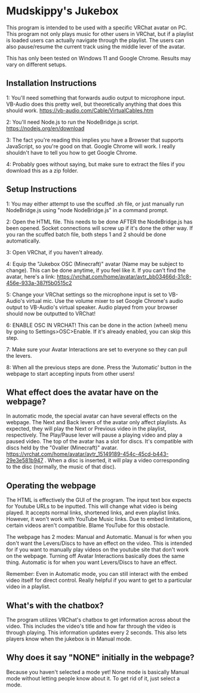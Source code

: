 # Mudskippy's Jukebox

This program is intended to be used with a specific VRChat avatar on PC. This program not only plays music for other users in VRChat, but if a playlist is loaded users can actually navigate through the playlist. The users can also pause/resume the current track using the middle lever of the avatar.

This has only been tested on Windows 11 and Google Chrome. Results may vary on different setups.

## Installation Instructions
1: You'll need something that forwards audio output to microphone input. VB-Audio does this pretty well, but theoretically anything that does this should work. https://vb-audio.com/Cable/VirtualCables.htm

2: You'll need Node.js to run the NodeBridge.js script. https://nodejs.org/en/download

3: The fact you're reading this implies you have a Browser that supports JavaScript, so you're good on that. Google Chrome will work. I really shouldn't have to tell you how to get Google Chrome.

4: Probably goes without saying, but make sure to extract the files if you download this as a zip folder.

## Setup Instructions
1: You may either attempt to use the scuffed .sh file, or just manually run NodeBridge.js using "node NodeBridge.js" in a command prompt.

2: Open the HTML file. This needs to be done AFTER the NodeBridge.js has been opened. Socket connections will screw up if it's done the other way. If you ran the scuffed batch file, both steps 1 and 2 should be done automatically.

3: Open VRChat, if you haven't already.

4: Equip the "Jukebox OSC (Minecraft)" avatar (Name may be subject to change). This can be done anytime, if you feel like it. If you can't find the avatar, here's a link: https://vrchat.com/home/avatar/avtr_bb03466d-31c8-456e-933a-387f5b0515c2

5: Change your VRChat settings so the microphone input is set to VB-Audio's virtual mic. Use the volume mixer to set Google Chrome's audio output to VB-Audio's virtual speaker. Audio played from your browser should now be outputted to VRChat!

6: ENABLE OSC IN VRCHAT! This can be done in the action (wheel) menu by going to Settings>OSC>Enable. If it's already enabled, you can skip this step.

7: Make sure your Avatar Interactions are set to everyone so they can pull the levers.

8: When all the previous steps are done. Press the 'Automatic' button in the webpage to start accepting inputs from other users!

## What effect does the avatar have on the webpage?
In automatic mode, the special avatar can have several effects on the webpage. The Next and Back levers of the avatar only affect playlists. As expected, they will play the Next or Previous video in the playlist, respectively. The Play/Pause lever will pause a playing video and play a paused video. The top of the avatar has a slot for discs. It's compatible with discs held by the "0valler (Minecraft)" avatar. https://vrchat.com/home/avatar/avtr_15149189-454c-45cd-b443-29e3e581b947 . When a disc is inserted, it will play a video corresponding to the disc (normally, the music of that disc).

## Operating the webpage
The HTML is effectively the GUI of the program. The input text box expects for Youtube URLs to be inputted. This will change what video is being played. It accepts normal links, shortened links, and even playlist links. However, it won't work with YouTube Music links. Due to embed limitations, certain videos aren't compatible. Blame YouTube for this obstacle.

The webpage has 2 modes: Manual and Automatic. Manual is for when you don't want the Levers/Discs to have an effect on the video. This is intended for if you want to manually play videos on the youtube site that don't work on the webpage. Turning off Avatar Interactions basically does the same thing. Automatic is for when you want Levers/Discs to have an effect.

Remember: Even in Automatic mode, you can still interact with the embed video itself for direct control. Really helpful if you want to get to a particular video in a playlist.

## What's with the chatbox?
The program utilizes VRChat's chatbox to get information across about the video. This includes the video's title and how far through the video is through playing. This information updates every 2 seconds. This also lets players know when the jukebox is in Manual mode. 

## Why does it say "NONE" initially in the webpage?
Because you haven't selected a mode yet! None mode is basically Manual mode without letting people know about it. To get rid of it, just select a mode.

